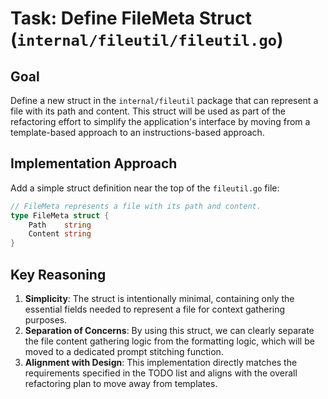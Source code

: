 # Task: Define FileMeta Struct (`internal/fileutil/fileutil.go`)

## Goal
Define a new struct in the `internal/fileutil` package that can represent a file with its path and content. This struct will be used as part of the refactoring effort to simplify the application's interface by moving from a template-based approach to an instructions-based approach.

## Implementation Approach
Add a simple struct definition near the top of the `fileutil.go` file:

```go
// FileMeta represents a file with its path and content.
type FileMeta struct {
    Path    string
    Content string
}
```

## Key Reasoning
1. **Simplicity**: The struct is intentionally minimal, containing only the essential fields needed to represent a file for context gathering purposes.
2. **Separation of Concerns**: By using this struct, we can clearly separate the file content gathering logic from the formatting logic, which will be moved to a dedicated prompt stitching function.
3. **Alignment with Design**: This implementation directly matches the requirements specified in the TODO list and aligns with the overall refactoring plan to move away from templates.
